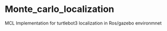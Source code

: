 # Monte_carlo_localization
MCL Implementation for turtlebot3 localization in Ros/gazebo environmnet
